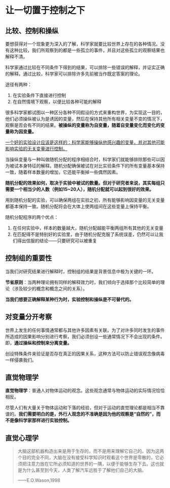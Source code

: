 # 让一切置于控制之下

## 比较、控制和操纵

要想获得对一个现象更为深入的了解，科学家就要比较世界上存在的各种情况。没有这种比较，我们所观察到的都是一些孤立的事件，并且对这些孤立的观察结果也解释不清。

科学家通过比较在不同条件下得到的结果，可以排除一些错误的解释，并证实正确的解释。通过比较，科学家可以排除许多先前被当作既定答案的理论。

途径有两种：

1. 在实验条件下直接进行控制
2. 在自然情境下观察，以便比较各种可能的解释

很多科学家都试图以一种区分各种不同假设的方式来重构世界，为实现这一目的，他们必须操纵被认为是诱因的变量，然后在保持其他所有相关变量不变的情况下，观察是否会有不同的结果。**被操纵的变量称为自变量，随着自变量变化而变化的变量称为因变量。**

<u>一个好的实验设计应该是这样的：科学家能够操纵他感兴趣的变量，并对其他可能影响实验的无关变量进行控制。</u>

当操纵变量与一种叫做随机分配的程序相结合时，科学家们就能够排除那些可以因为被试本身特征的解释。随机分配确保被试在对比实验条件下的所有变量基本保持一致，随着样本数量的增加，它还能平衡掉一些偶然因素。

**随机分配的效果如何，取决于实验中被试的数量。但对于研究者来说，其实每组只需要一个相当少的人数（例如15~20人），随机分配就可以起到很好的效果。**

用到随机分配的实验，可以确保两组在实验之初，所有能够影响因变量的无关变量都基本保持一致。随机分配将会在大体上使两组间在这些变量上保持平衡。

随机分配程序的两个优点：

1. 在任何实验中，样本的数量越大，随机分配越能平衡两组所有其他的无关变量
2. 在匹配得不是特别好的实验里，由于随机分配克服了系统误差，仍然可以让我们得出信服的结论——只要研究可以被重复

## 控制组的重要性

当我们对研究结果进行解释时，控制组的结果是背景信息中极为关键的一环。

**节省原则**：当两种理论拥有同样的解释效力时，我们倾向于选择那个比较简单的理论（涉及较少的概念和概念之间的关系）。

**当我们想要正确解释某种行为时，实验控制和操纵是不可替代的。**

## 对变量分开考察

世界上发生的任何事情通常都与其他许多因素有关联。为了对许多同时发生的事件所造成的因果影响分别进行考察，我们必须创设一些通常情况下不会出现的条件。即，**通过操纵和控制来分离变量。**

创设特殊条件来验证是否存在真正的因果关系，这种方法可以防止错误观念像病毒一样侵袭我们。

## 直觉物理学

**直觉物理学**：普通人对物体运动的观念。这些观念通常与物体运动的实际情况恰恰相反。

尽管人们有大量关于物体运动和下落的经验，但对于运动的直觉理论都是相当不靠谱的。**我们需要明白的是，外行人观念的不准确是因为他的观察是“自然的”，而不是像科学家那样进行实验控制。**

## 直觉心理学

> 大脑这部机器构造出来是用于生存的，而不是用来理解它自己的。因为这两个目的完全不同，大脑在没有接受科学知识时观看这个世界是零散的，它必须把注意力放在它所必须知道的世界的一隅，以便于能够生存下去。这也就是为什么甚至到今天，人类了解汽车远胜于了解他们自己的大脑。
>
> ——E.O.Wason,1998

